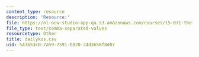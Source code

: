 ```yaml
---
content_type: resource
description: 'Resource:'
file: https://ol-ocw-studio-app-qa.s3.amazonaws.com/courses/15-071-the-analytics-edge-spring-2017/543653c07a597591b02024d3658f8d07_dailykos.csv
file_type: text/comma-separated-values
resourcetype: Other
title: dailykos.csv
uid: 543653c0-7a59-7591-b020-24d3658f8d07
---
```

